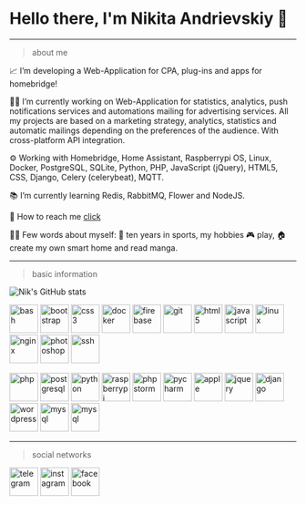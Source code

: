 # Hello there, I'm Nikita Andrievskiy 👋

____________________________________________________________________________________________________________________________________________________________________
> about me


📈 I’m developing a Web-Application for CPA, plug-ins and apps for homebridge! 

✍🏼  I’m currently working on Web-Application for statistics, analytics, push notifications services and automations mailing for advertising services.
    All my projects are based on a marketing strategy, analytics, statistics and automatic mailings depending on the preferences of the audience. 
    With cross-platform API integration.

⚙️ Working with Homebridge, Home Assistant, Raspberrypi OS, Linux, Docker, PostgreSQL, SQLite, Python, PHP, JavaScript (jQuery), HTML5, CSS, Django, Celery (celerybeat), MQTT.

📚 I’m currently learning Redis, RabbitMQ, Flower and NodeJS.

💬 How to reach me <a href="#social-networks">click</a>

👨‍💻 Few words about myself: 💪 ten years in sports, my hobbies 🎮 play, 🏠 create my own smart home and read manga.

____________________________________________________________________________________________________________________________________________________________________
> basic information


![Nik's GitHub stats](https://github-readme-stats.vercel.app/api?username=NikDevx&count_private=true&show_icons=true&theme=tokyonight)

<img src="https://cdn.jsdelivr.net/gh/devicons/devicon/icons/bash/bash-original.svg" width="50" alt="bash" />  <img src="https://cdn.jsdelivr.net/gh/devicons/devicon/icons/bootstrap/bootstrap-plain.svg" width="50" alt="bootstrap" />  <img src="https://cdn.jsdelivr.net/gh/devicons/devicon/icons/css3/css3-original.svg" width="50" alt="css3" />  <img src="https://cdn.jsdelivr.net/gh/devicons/devicon/icons/docker/docker-original.svg" width="50" alt="docker" />  <img src="https://cdn.jsdelivr.net/gh/devicons/devicon/icons/firebase/firebase-plain.svg" width="50" alt="firebase" />  <img src="https://cdn.jsdelivr.net/gh/devicons/devicon/icons/git/git-original.svg" width="50" alt="git" />  <img src="https://cdn.jsdelivr.net/gh/devicons/devicon/icons/html5/html5-original.svg" width="50" alt="html5" />  <img src="https://cdn.jsdelivr.net/gh/devicons/devicon/icons/javascript/javascript-original.svg" width="50" alt="javascript" />  <img src="https://cdn.jsdelivr.net/gh/devicons/devicon/icons/linux/linux-original.svg" width="50" alt="linux" />  <img src="https://cdn.jsdelivr.net/gh/devicons/devicon/icons/nginx/nginx-original.svg" width="50" alt="nginx" />  <img src="https://cdn.jsdelivr.net/gh/devicons/devicon/icons/photoshop/photoshop-plain.svg" width="50" alt="photoshop" />
<img src="https://cdn.jsdelivr.net/gh/devicons/devicon/icons/ssh/ssh-original.svg" width="50" alt="ssh" />


<img src="https://cdn.jsdelivr.net/gh/devicons/devicon/icons/php/php-original.svg" width="50" alt="php" /> <img src="https://cdn.jsdelivr.net/gh/devicons/devicon/icons/postgresql/postgresql-original.svg" width="50" alt="postgresql" /> <img src="https://cdn.jsdelivr.net/gh/devicons/devicon/icons/python/python-original.svg" width="50" alt="python" /> <img src="https://cdn.jsdelivr.net/gh/devicons/devicon/icons/raspberrypi/raspberrypi-original.svg" width="50" alt="raspberrypi" /> <img src="https://cdn.jsdelivr.net/gh/devicons/devicon/icons/phpstorm/phpstorm-original.svg" width="50" alt="phpstorm" /> <img src="https://cdn.jsdelivr.net/gh/devicons/devicon/icons/pycharm/pycharm-original.svg" width="50" alt="pycharm" /> <img src="https://cdn.jsdelivr.net/gh/devicons/devicon/icons/apple/apple-original.svg" width="50" alt="apple" /> <img src="https://cdn.jsdelivr.net/gh/devicons/devicon/icons/jquery/jquery-original.svg" width="50" alt="jquery" /> <img src="https://cdn.jsdelivr.net/gh/devicons/devicon/icons/django/django-original.svg" width="50" alt="django" /> <img src="https://cdn.jsdelivr.net/gh/devicons/devicon/icons/wordpress/wordpress-original.svg" width="50" alt="wordpress" /> <img src="https://cdn.jsdelivr.net/gh/devicons/devicon/icons/mysql/mysql-original.svg" width="50" alt="mysql" /> <img src="https://cdn.jsdelivr.net/gh/devicons/devicon/icons/arduino/arduino-original.svg" width="50" alt="mysql" />
<a name="social-networks"></a>

____________________________________________________________________________________________________________________________________________________________________

> social networks

<a href="https://t.me/Nik_dev" target="_blank"><img src="https://camo.githubusercontent.com/f4b401dd7cd9b7840fd31acafd49e151a80e4c9600bf219934461b96dd98e013/68747470733a2f2f6564656e742e6769746875622e696f2f537570657254696e7949636f6e732f696d616765732f7376672f74656c656772616d2e737667" width="50" alt="telegram" /></a> <a href="https://www.instagram.com/andrievskiy_nikita/" target="_blank"><img src="https://camo.githubusercontent.com/c9dacf0f25a1489fdbc6c0d2b41cda58b77fa210a13a886d6f99e027adfbd358/68747470733a2f2f6564656e742e6769746875622e696f2f537570657254696e7949636f6e732f696d616765732f7376672f696e7374616772616d2e737667" width="50" alt="instagram" /></a> <a href="https://www.facebook.com/nikita.andrievskiy" target="_blank"><img src="https://camo.githubusercontent.com/8f245234577766478eaf3ee72b0615e99bb9ef3eaa56e1c37f75692811181d5c/68747470733a2f2f6564656e742e6769746875622e696f2f537570657254696e7949636f6e732f696d616765732f7376672f66616365626f6f6b2e737667" width="50" alt="facebook" /></a>
